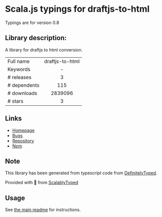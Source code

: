 
# Scala.js typings for draftjs-to-html

Typings are for version 0.8

## Library description:
A library for draftjs to html conversion.

|                    |                 |
| ------------------ | :-------------: |
| Full name          | draftjs-to-html |
| Keywords           | - |
| # releases         | 3 |
| # dependents       | 115 |
| # downloads        | 2839096 |
| # stars            | 3 |

## Links
- [Homepage](https://github.com/jpuri/draftjs-to-html#readme)
- [Bugs](https://github.com/jpuri/draftjs-to-html/issues)
- [Repository](https://github.com/jpuri/draftjs-to-html)
- [Npm](https://www.npmjs.com/package/draftjs-to-html)
    


## Note
This library has been generated from typescript code from [DefinitelyTyped](https://definitelytyped.org).

Provided with :purple_heart: from [ScalablyTyped](https://github.com/oyvindberg/ScalablyTyped)

## Usage
See [the main readme](../../readme.md) for instructions.



